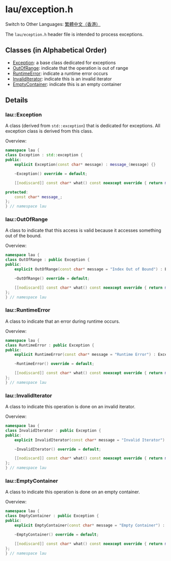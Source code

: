 # lau/exception.h

Switch to Other Languages: [繁體中文（香港）](exception_zh.md)

The `lau/eception.h` header file is intended to process exceptions.

## Classes (in Alphabetical Order)
- [Exception](#Exception): a base class dedicated for exceptions
- [OutOfRange](#OutOfRange): indicate that the operation is out of range
- [RuntimeError](#RuntimeError): indicate a runtime error occurs
- [InvalidIterator](#InvalidIterator): indicate this is an invalid iterator
- [EmptyContainer](#EmptyContainer): indicate this is an empty container

## Details
### <span id="Exception">lau::Exception</span>
A class (derived from `std::exception`) that is dedicated for exceptions.
All exception class is derived from this class.

Overview:
```c++
namespace lau {
class Exception : std::exception {
public:
    explicit Exception(const char* message) : message_(message) {}

    ~Exception() override = default;

    [[nodiscard]] const char* what() const noexcept override { return message_; }

protected:
    const char* message_;
};
} // namespace lau
```

### <span id="OutOfRange">lau::OutOfRange</span>
A class to indicate that this access is valid because it accesses something
out of the bound.

Overview:
```c++
namespace lau {
class OutOfRange : public Exception {
public:
    explicit OutOfRange(const char* message = "Index Out of Bound") : Exception(message) {}

    ~OutOfRange() override = default;

    [[nodiscard]] const char* what() const noexcept override { return message_; }
};
} // namespace lau
```

### <span id="RuntimeError">lau::RuntimeError</span>
A class to indicate that an error during runtime occurs.

Overview:
```c++
namespace lau {
class RuntimeError : public Exception {
public:
    explicit RuntimeError(const char* message = "Runtime Error") : Exception(message) {}

    ~RuntimeError() override = default;

    [[nodiscard]] const char* what() const noexcept override { return message_; }
};
} // namespace lau
```

### <span id="InvalidIterator">lau::InvalidIterator</span>
A class to indicate this operation is done on an invalid iterator.

Overview:
```c++
namespace lau {
class InvalidIterator : public Exception {
public:
    explicit InvalidIterator(const char* message = "Invalid Iterator") : Exception(message) {}

    ~InvalidIterator() override = default;

    [[nodiscard]] const char* what() const noexcept override { return message_; }
};
} // namespace lau
```

### <span id="EmptyContainer">lau::EmptyContainer</span>
A class to indicate this operation is done on an empty container.

Overview:
```c++
namespace lau {
class EmptyContainer : public Exception {
public:
    explicit EmptyContainer(const char* message = "Empty Container") : Exception(message) {}

    ~EmptyContainer() override = default;

    [[nodiscard]] const char* what() const noexcept override { return message_; }
};
} // namespace lau
```

